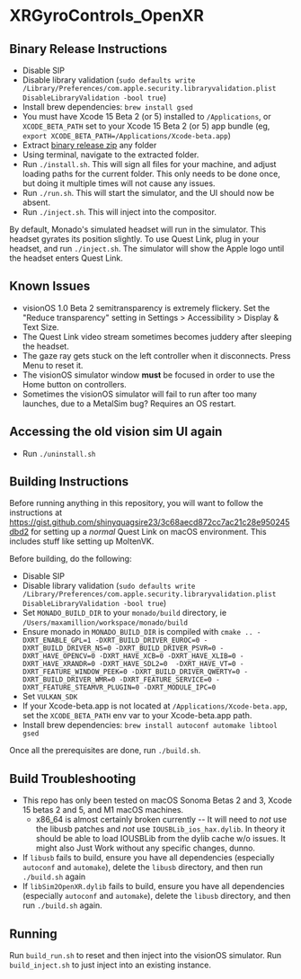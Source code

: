 # XRGyroControls_OpenXR

## Binary Release Instructions

- Disable SIP
- Disable library validation (`sudo defaults write /Library/Preferences/com.apple.security.libraryvalidation.plist DisableLibraryValidation -bool true`)
 - Install brew dependencies: `brew install gsed`
- You must have Xcode 15 Beta 2 (or 5) installed to `/Applications`, or `XCODE_BETA_PATH` set to your Xcode 15 Beta 2 (or 5) app bundle (eg, `export XCODE_BETA_PATH=/Applications/Xcode-beta.app`)
- Extract [binary release zip](https://github.com/shinyquagsire23/XRGyroControls_OpenXR/releases) any folder
- Using terminal, navigate to the extracted folder.
- Run `./install.sh`. This will sign all files for your machine, and adjust loading paths for the current folder. This only needs to be done once, but doing it multiple times will not cause any issues.
- Run `./run.sh`. This will start the simulator, and the UI should now be absent.
- Run `./inject.sh`. This will inject into the compositor.

By default, Monado's simulated headset will run in the simulator. This headset gyrates its position slightly. To use Quest Link, plug in your headset, and run `./inject.sh`. The simulator will show the Apple logo until the headset enters Quest Link.

## Known Issues

- visionOS 1.0 Beta 2 semitransparency is extremely flickery. Set the "Reduce transparency" setting in Settings > Accessibility > Display & Text Size.
- The Quest Link video stream sometimes becomes juddery after sleeping the headset.
- The gaze ray gets stuck on the left controller when it disconnects. Press Menu to reset it.
- The visionOS simulator window **must** be focused in order to use the Home button on controllers.
- Sometimes the visionOS simulator will fail to run after too many launches, due to a MetalSim bug? Requires an OS restart.

## Accessing the old vision sim UI again
- Run `./uninstall.sh`

## Building Instructions

Before running anything in this repository, you will want to follow the instructions at https://gist.github.com/shinyquagsire23/3c68aecd872cc7ac21c28e950245dbd2 for setting up a *normal* Quest Link on macOS environment. This includes stuff like setting up MoltenVK.

Before building, do the following:
 - Disable SIP
 - Disable library validation (`sudo defaults write /Library/Preferences/com.apple.security.libraryvalidation.plist DisableLibraryValidation -bool true`)
 - Set `MONADO_BUILD_DIR` to your `monado/build` directory, ie `/Users/maxamillion/workspace/monado/build`
 - Ensure monado in `MONADO_BUILD_DIR` is compiled with `cmake .. -DXRT_ENABLE_GPL=1 -DXRT_BUILD_DRIVER_EUROC=0 -DXRT_BUILD_DRIVER_NS=0 -DXRT_BUILD_DRIVER_PSVR=0 -DXRT_HAVE_OPENCV=0 -DXRT_HAVE_XCB=0 -DXRT_HAVE_XLIB=0 -DXRT_HAVE_XRANDR=0 -DXRT_HAVE_SDL2=0  -DXRT_HAVE_VT=0 -DXRT_FEATURE_WINDOW_PEEK=0 -DXRT_BUILD_DRIVER_QWERTY=0 -DXRT_BUILD_DRIVER_WMR=0 -DXRT_FEATURE_SERVICE=0 -DXRT_FEATURE_STEAMVR_PLUGIN=0 -DXRT_MODULE_IPC=0`
 - Set `VULKAN_SDK`
 - If your Xcode-beta.app is not located at `/Applications/Xcode-beta.app`, set the `XCODE_BETA_PATH` env var to your Xcode-beta.app path.
 - Install brew dependencies: `brew install autoconf automake libtool gsed`

Once all the prerequisites are done, run `./build.sh`.

## Build Troubleshooting

- This repo has only been tested on macOS Sonoma Betas 2 and 3, Xcode 15 betas 2 and 5, and M1 macOS machines.
  - x86_64 is almost certainly broken currently -- It will need to *not* use the libusb patches and *not* use `IOUSBLib_ios_hax.dylib`. In theory it should be able to load IOUSBLib from the dylib cache w/o issues. It might also Just Work without any specific changes, dunno.
- If `libusb` fails to build, ensure you have all dependencies (especially `autoconf` and `automake`), delete the `libusb` directory, and then run `./build.sh` again
- If `libSim2OpenXR.dylib` fails to build, ensure you have all dependencies (especially `autoconf` and `automake`), delete the `libusb` directory, and then run `./build.sh` again.

## Running

Run `build_run.sh` to reset and then inject into the visionOS simulator. Run `build_inject.sh` to just inject into an existing instance.
